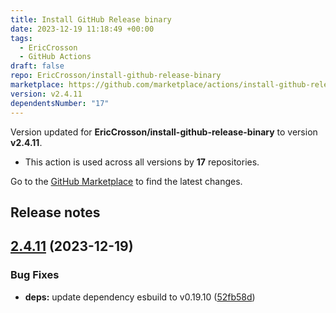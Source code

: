 ```yaml
---
title: Install GitHub Release binary
date: 2023-12-19 11:18:49 +00:00
tags:
  - EricCrosson
  - GitHub Actions
draft: false
repo: EricCrosson/install-github-release-binary
marketplace: https://github.com/marketplace/actions/install-github-release-binary
version: v2.4.11
dependentsNumber: "17"
---
```



Version updated for **EricCrosson/install-github-release-binary** to version **v2.4.11**.
- This action is used across all versions by **17** repositories.

Go to the [GitHub Marketplace](https://github.com/marketplace/actions/install-github-release-binary) to find the latest changes.

## Release notes

## [2.4.11](https://github.com/EricCrosson/install-github-release-binary/compare/v2.4.10...v2.4.11) (2023-12-19)


### Bug Fixes

* **deps:** update dependency esbuild to v0.19.10 ([52fb58d](https://github.com/EricCrosson/install-github-release-binary/commit/52fb58d8b4af8be1972a70628e0ae1aac22c5214))




